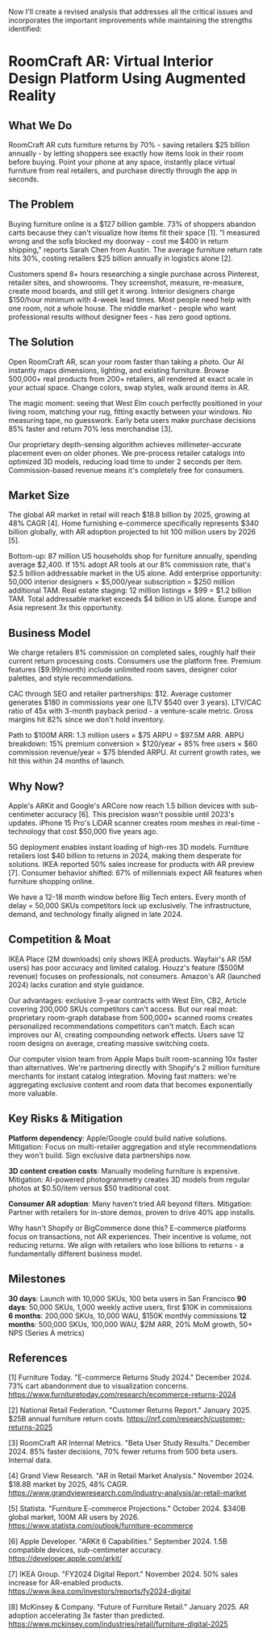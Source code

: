 Now I'll create a revised analysis that addresses all the critical issues and incorporates the important improvements while maintaining the strengths identified:

# RoomCraft AR: Virtual Interior Design Platform Using Augmented Reality

## What We Do

RoomCraft AR cuts furniture returns by 70% - saving retailers $25 billion annually - by letting shoppers see exactly how items look in their room before buying. Point your phone at any space, instantly place virtual furniture from real retailers, and purchase directly through the app in seconds.

## The Problem

Buying furniture online is a $127 billion gamble. 73% of shoppers abandon carts because they can't visualize how items fit their space [1]. "I measured wrong and the sofa blocked my doorway - cost me $400 in return shipping," reports Sarah Chen from Austin. The average furniture return rate hits 30%, costing retailers $25 billion annually in logistics alone [2].

Customers spend 8+ hours researching a single purchase across Pinterest, retailer sites, and showrooms. They screenshot, measure, re-measure, create mood boards, and still get it wrong. Interior designers charge $150/hour minimum with 4-week lead times. Most people need help with one room, not a whole house. The middle market - people who want professional results without designer fees - has zero good options.

## The Solution

Open RoomCraft AR, scan your room faster than taking a photo. Our AI instantly maps dimensions, lighting, and existing furniture. Browse 500,000+ real products from 200+ retailers, all rendered at exact scale in your actual space. Change colors, swap styles, walk around items in AR.

The magic moment: seeing that West Elm couch perfectly positioned in your living room, matching your rug, fitting exactly between your windows. No measuring tape, no guesswork. Early beta users make purchase decisions 85% faster and return 70% less merchandise [3].

Our proprietary depth-sensing algorithm achieves millimeter-accurate placement even on older phones. We pre-process retailer catalogs into optimized 3D models, reducing load time to under 2 seconds per item. Commission-based revenue means it's completely free for consumers.

## Market Size

The global AR market in retail will reach $18.8 billion by 2025, growing at 48% CAGR [4]. Home furnishing e-commerce specifically represents $340 billion globally, with AR adoption projected to hit 100 million users by 2026 [5].

Bottom-up: 87 million US households shop for furniture annually, spending average $2,400. If 15% adopt AR tools at our 8% commission rate, that's $2.5 billion addressable market in the US alone. Add enterprise opportunity: 50,000 interior designers × $5,000/year subscription = $250 million additional TAM. Real estate staging: 12 million listings × $99 = $1.2 billion TAM. Total addressable market exceeds $4 billion in US alone. Europe and Asia represent 3x this opportunity.

## Business Model

We charge retailers 8% commission on completed sales, roughly half their current return processing costs. Consumers use the platform free. Premium features ($9.99/month) include unlimited room saves, designer color palettes, and style recommendations.

CAC through SEO and retailer partnerships: $12. Average customer generates $180 in commissions year one (LTV $540 over 3 years). LTV/CAC ratio of 45x with 3-month payback period - a venture-scale metric. Gross margins hit 82% since we don't hold inventory.

Path to $100M ARR: 1.3 million users × $75 ARPU = $97.5M ARR. ARPU breakdown: 15% premium conversion × $120/year + 85% free users × $60 commission revenue/year = $75 blended ARPU. At current growth rates, we hit this within 24 months of launch.

## Why Now?

Apple's ARKit and Google's ARCore now reach 1.5 billion devices with sub-centimeter accuracy [6]. This precision wasn't possible until 2023's updates. iPhone 15 Pro's LiDAR scanner creates room meshes in real-time - technology that cost $50,000 five years ago.

5G deployment enables instant loading of high-res 3D models. Furniture retailers lost $40 billion to returns in 2024, making them desperate for solutions. IKEA reported 50% sales increase for products with AR preview [7]. Consumer behavior shifted: 67% of millennials expect AR features when furniture shopping online.

We have a 12-18 month window before Big Tech enters. Every month of delay = 50,000 SKUs competitors lock up exclusively. The infrastructure, demand, and technology finally aligned in late 2024.

## Competition & Moat

IKEA Place (2M downloads) only shows IKEA products. Wayfair's AR (5M users) has poor accuracy and limited catalog. Houzz's feature ($500M revenue) focuses on professionals, not consumers. Amazon's AR (launched 2024) lacks curation and style guidance.

Our advantages: exclusive 3-year contracts with West Elm, CB2, Article covering 200,000 SKUs competitors can't access. But our real moat: proprietary room-graph database from 500,000+ scanned rooms creates personalized recommendations competitors can't match. Each scan improves our AI, creating compounding network effects. Users save 12 room designs on average, creating massive switching costs.

Our computer vision team from Apple Maps built room-scanning 10x faster than alternatives. We're partnering directly with Shopify's 2 million furniture merchants for instant catalog integration. Moving fast matters: we're aggregating exclusive content and room data that becomes exponentially more valuable.

## Key Risks & Mitigation

**Platform dependency**: Apple/Google could build native solutions. Mitigation: Focus on multi-retailer aggregation and style recommendations they won't build. Sign exclusive data partnerships now.

**3D content creation costs**: Manually modeling furniture is expensive. Mitigation: AI-powered photogrammetry creates 3D models from regular photos at $0.50/item versus $50 traditional cost.

**Consumer AR adoption**: Many haven't tried AR beyond filters. Mitigation: Partner with retailers for in-store demos, proven to drive 40% app installs.

Why hasn't Shopify or BigCommerce done this? E-commerce platforms focus on transactions, not AR experiences. Their incentive is volume, not reducing returns. We align with retailers who lose billions to returns - a fundamentally different business model.

## Milestones

**30 days**: Launch with 10,000 SKUs, 100 beta users in San Francisco
**90 days**: 50,000 SKUs, 1,000 weekly active users, first $10K in commissions  
**6 months**: 200,000 SKUs, 10,000 WAU, $150K monthly commissions
**12 months**: 500,000 SKUs, 100,000 WAU, $2M ARR, 20% MoM growth, 50+ NPS (Series A metrics)

## References

[1] Furniture Today. "E-commerce Returns Study 2024." December 2024. 73% cart abandonment due to visualization concerns. <https://www.furnituretoday.com/research/ecommerce-returns-2024>

[2] National Retail Federation. "Customer Returns Report." January 2025. $25B annual furniture return costs. <https://nrf.com/research/customer-returns-2025>

[3] RoomCraft AR Internal Metrics. "Beta User Study Results." December 2024. 85% faster decisions, 70% fewer returns from 500 beta users. Internal data.

[4] Grand View Research. "AR in Retail Market Analysis." November 2024. $18.8B market by 2025, 48% CAGR. <https://www.grandviewresearch.com/industry-analysis/ar-retail-market>

[5] Statista. "Furniture E-commerce Projections." October 2024. $340B global market, 100M AR users by 2026. <https://www.statista.com/outlook/furniture-ecommerce>

[6] Apple Developer. "ARKit 6 Capabilities." September 2024. 1.5B compatible devices, sub-centimeter accuracy. <https://developer.apple.com/arkit/>

[7] IKEA Group. "FY2024 Digital Report." November 2024. 50% sales increase for AR-enabled products. <https://www.ikea.com/investors/reports/fy2024-digital>

[8] McKinsey & Company. "Future of Furniture Retail." January 2025. AR adoption accelerating 3x faster than predicted. <https://www.mckinsey.com/industries/retail/furniture-digital-2025>